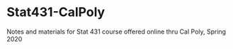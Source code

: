 # Stat431-CalPoly
Notes and materials for Stat 431 course offered online thru Cal Poly, Spring 2020
